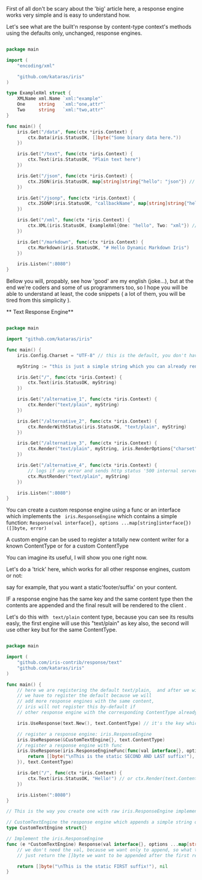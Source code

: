 First of all don't be scary about the 'big' article here, a response engine works very simple and is easy to understand how.

Let's see what are the built'n response by content-type context's methods using the defaults only, unchanged, response engines.


```go

package main

import (
	"encoding/xml"

	"github.com/kataras/iris"
)

type ExampleXml struct {
	XMLName xml.Name `xml:"example"`
	One     string   `xml:"one,attr"`
	Two     string   `xml:"two,attr"`
}

func main() {
	iris.Get("/data", func(ctx *iris.Context) {
		ctx.Data(iris.StatusOK, []byte("Some binary data here."))
	})

	iris.Get("/text", func(ctx *iris.Context) {
		ctx.Text(iris.StatusOK, "Plain text here")
	})

	iris.Get("/json", func(ctx *iris.Context) {
		ctx.JSON(iris.StatusOK, map[string]string{"hello": "json"}) // or myjsonStruct{hello:"json}
	})

	iris.Get("/jsonp", func(ctx *iris.Context) {
		ctx.JSONP(iris.StatusOK, "callbackName", map[string]string{"hello": "jsonp"})
	})

	iris.Get("/xml", func(ctx *iris.Context) {
		ctx.XML(iris.StatusOK, ExampleXml{One: "hello", Two: "xml"}) // or iris.Map{"One":"hello"...}
	})

	iris.Get("/markdown", func(ctx *iris.Context) {
		ctx.Markdown(iris.StatusOK, "# Hello Dynamic Markdown Iris")
	})

	iris.Listen(":8080")
}


```


Bellow you will, propably, see how 'good' are my english (joke...), but at the end we're coders and some of us programmers too, so I hope you will be able to understand at least, the code snippets ( a lot of them, you will be tired from this simplicity ).




** Text Response Engine**

```go

package main

import "github.com/kataras/iris"

func main() {
	iris.Config.Charset = "UTF-8" // this is the default, you don't have to set it manually

	myString := "this is just a simple string which you can already render with ctx.Write"

	iris.Get("/", func(ctx *iris.Context) {
		ctx.Text(iris.StatusOK, myString)
	})

	iris.Get("/alternative_1", func(ctx *iris.Context) {
		ctx.Render("text/plain", myString)
	})

	iris.Get("/alternative_2", func(ctx *iris.Context) {
		ctx.RenderWithStatus(iris.StatusOK, "text/plain", myString)
	})

	iris.Get("/alternative_3", func(ctx *iris.Context) {
		ctx.Render("text/plain", myString, iris.RenderOptions{"charset": "UTF-8"}) // default & global charset is UTF-8
	})

	iris.Get("/alternative_4", func(ctx *iris.Context) {
		// logs if any error and sends http status '500 internal server error' to the client
		ctx.MustRender("text/plain", myString)
	})

	iris.Listen(":8080")
}

```



You can create a custom response engine using a func or an interface which implements the
` iris.ResponseEngine`  which contains a simple function: ` Response(val interface{}, options ...map[string]interface{}) ([]byte, error)` 

A custom engine can be used to register a totally new content writer for a known ContentType or for a custom ContentType  

You can imagine its useful, I will show you one right now.

Let's do a 'trick' here, which works for all other response engines, custom or not:

say for example, that you want a static'footer/suffix' on your content.

IF a response engine has the same key and the same content type then the contents are appended and the final result will be rendered to the client.

Let's do this with ` text/plain` content type, because you can see its results easly, the first engine will use this "text/plain" as key also, the second will use other key but for the same ContentType.
```go

package main

import (
	"github.com/iris-contrib/response/text"
	"github.com/kataras/iris"
)

func main() {
	// here we are registering the default text/plain,  and after we will register the 'appender' only
	// we have to register the default because we will 
    // add more response engines with the same content,
	// iris will not register this by-default if 
    // other response engine with the corresponding ContentType already exists

	iris.UseResponse(text.New(), text.ContentType) // it's the key which happens to be a valid content-type also, "text/plain" so this will be used as the ContentType header

	// register a response engine: iris.ResponseEngine 
	iris.UseResponse(&CustomTextEngine{}, text.ContentType)
	// register a response engine with func
	iris.UseResponse(iris.ResponseEngineFunc(func(val interface{}, options ...map[string]interface{}) ([]byte, error) {
		return []byte("\nThis is the static SECOND AND LAST suffix!"), nil
	}), text.ContentType)

	iris.Get("/", func(ctx *iris.Context) {
		ctx.Text(iris.StatusOK, "Hello!") // or ctx.Render(text.ContentType," Hello!")
	})

	iris.Listen(":8080")
}

// This is the way you create one with raw iris.ResponseEngine implementation:

// CustomTextEngine the response engine which appends a simple string on the default's text engine
type CustomTextEngine struct{}

// Implement the iris.ResponseEngine
func (e *CustomTextEngine) Response(val interface{}, options ...map[string]interface{}) ([]byte, error) {
	// we don't need the val, because we want only to append, so what to do?
	// just return the []byte we want to be appended after the first registered text/plain engine

	return []byte("\nThis is the static FIRST suffix!"), nil
}

```





